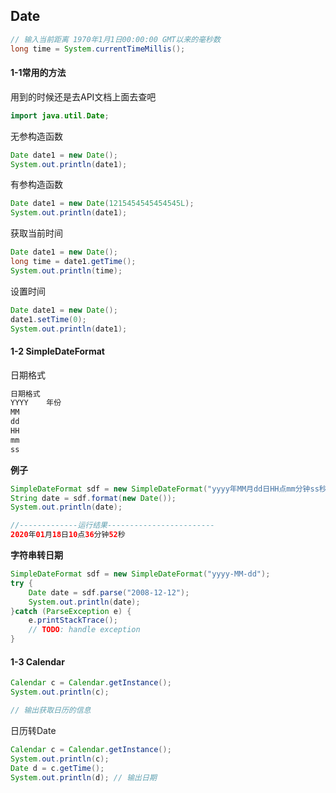 ## Date

```java
// 输入当前距离 1970年1月1日00:00:00 GMT以来的毫秒数
long time = System.currentTimeMillis();
```



#### 1-1常用的方法

用到的时候还是去API文档上面去查吧

```java
import java.util.Date;
```

无参构造函数

```java
Date date1 = new Date();
System.out.println(date1);
```



有参构造函数

```java
Date date1 = new Date(1215454545454545L);
System.out.println(date1);
```



获取当前时间

```java
Date date1 = new Date();
long time = date1.getTime();
System.out.println(time);
```



设置时间

```java
Date date1 = new Date();
date1.setTime(0);
System.out.println(date1);
```



#### 1-2 SimpleDateFormat 



日期格式

```java
日期格式
YYYY	年份
MM
dd
HH
mm
ss
```



**例子**

```java
SimpleDateFormat sdf = new SimpleDateFormat("yyyy年MM月dd日HH点mm分钟ss秒");
String date = sdf.format(new Date());
System.out.println(date);

//-------------运行结果------------------------
2020年01月18日10点36分钟52秒
```



**字符串转日期**

```java
SimpleDateFormat sdf = new SimpleDateFormat("yyyy-MM-dd");
try {
    Date date = sdf.parse("2008-12-12");
    System.out.println(date);
}catch (ParseException e) {
    e.printStackTrace();
    // TODO: handle exception
}
```



#### 1-3 Calendar

```java
Calendar c = Calendar.getInstance();
System.out.println(c);

// 输出获取日历的信息
```





日历转Date

```java
Calendar c = Calendar.getInstance();
System.out.println(c);
Date d = c.getTime();
System.out.println(d); // 输出日期
```


